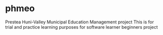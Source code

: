 # phmeo
Prestea Huni-Valley Municipal Education Management project
This is for trial and practice learning purposes for software learner beginners project
